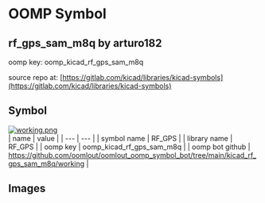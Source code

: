 # OOMP Symbol  
## rf_gps_sam_m8q  by arturo182  
  
oomp key: oomp_kicad_rf_gps_sam_m8q  
  
source repo at: [https://gitlab.com/kicad/libraries/kicad-symbols](https://gitlab.com/kicad/libraries/kicad-symbols)  
## Symbol  
  
[![working.png](working_600.png)](working.png)  
| name | value | 
| --- | --- | 
| symbol name | RF_GPS | 
| library name | RF_GPS | 
| oomp key | oomp_kicad_rf_gps_sam_m8q | 
| oomp bot github | https://github.com/oomlout/oomlout_oomp_symbol_bot/tree/main/kicad_rf_gps_sam_m8q/working | 
## Images  
